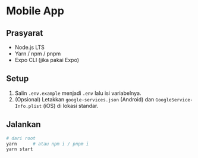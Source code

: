 # Mobile App

## Prasyarat

- Node.js LTS
- Yarn / npm / pnpm
- Expo CLI (jika pakai Expo)

## Setup

1. Salin `.env.example` menjadi `.env` lalu isi variabelnya.
2. (Opsional) Letakkan `google-services.json` (Android) dan `GoogleService-Info.plist` (iOS) di lokasi standar.

## Jalankan

```bash
# dari root
yarn      # atau npm i / pnpm i
yarn start
```
